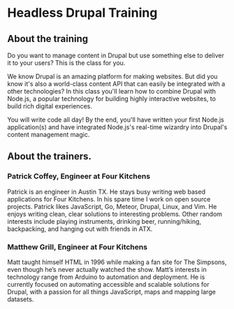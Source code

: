# Headless Drupal Training
## About the training
Do you want to manage content in Drupal but use something else to deliver it to your users? This is the class for you.

We know Drupal is an amazing platform for making websites. But did you know it's also a world-class content API that can easily be integrated with a other technologies? In this class you'll learn how to combine Drupal with Node.js, a popular technology for building highly interactive websites, to build rich digital experiences.

You will write code all day! By the end, you'll have written your first Node.js application(s) and have integrated Node.js's real-time wizardry into Drupal's content management magic.

## About the trainers.
### Patrick Coffey, Engineer at Four Kitchens
Patrick is an engineer in Austin TX. He stays busy writing web based applications for Four Kitchens. In his spare time I work on open source projects.
Patrick likes JavaScript, Go, Meteor, Drupal, Linux, and Vim. He enjoys writing clean, clear solutions to interesting problems. Other random interests include playing instruments, drinking beer, running/hiking, backpacking, and hanging out with friends in ATX.

### Matthew Grill, Engineer at Four Kitchens
Matt taught himself HTML in 1996 while making a fan site for The Simpsons, even though he’s never actually watched the show. Matt’s interests in technology range from Arduino to automation and deployment. He is currently focused on automating accessible and scalable solutions for Drupal, with a passion for all things JavaScript, maps and mapping large datasets.
